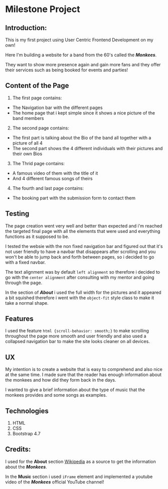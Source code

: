 # Milestone Project

## Introduction:

This is my first project using User Centric Frontend Development on my own!

Here I'm building a website for a band from the 60's called the **_Monkees_**. 

They want to show more presence again and gain more fans and they offer their services such as being booked for events and parties!


## Content of the Page

1. The first page contains:
+ The Navigation bar with the different pages 
+ The home page that i kept simple since it shows a nice picture of the band members
2. The second page contains:
+ The first part is talking about the Bio of the band all together with a picture of all 4
+ The second part shows the 4 different individuals with their pictures and their own Bios
3. The Thrid page contains:
+ A famous video of them with the title of it 
+ And 4 different famous songs of theirs
4. The fourth and last page contains:
+ The booking part with the submission form to contact them


## Testing

The page creation went very well and better than expected and i'm reached the targeted final page with all the elements that were used and everything functions as it supposed to be. 

I tested the websie with the non fixed navigation bar and figured out that it's not user friendly to have a navbar that disappears after scrolling and you won't be able to jump back and forth between pages, so i decided to go with a fixed navbar. 

The text alignment was by default `left alignment` so therefore i decided to go with the `center alignment` after consulting with my mentor and going through the page. 

In the section of **_About_** i used the full width for the pictures and it appeared a bit squished therefore i went with the `object-fit` style class to make it take a normal shape.


## Features

I used the feature `html {scroll-behavior: smooth;}` to make scrolling throughout the page more smooth and user friendly and also used a collapsed navigation bar to make the site looks cleaner on all devices.


## UX

My intention is to create a website that is easy to comprehend and also nice at the same time. I made sure that the reader has enough information about the monkees and how did they form back in the days.

I wanted to give a brief information about the type of music that the monkees provides and some songs as examples.

## Technologies

1. HTML
2. CSS
3. Bootstrap 4.7

## Credits: 

I used for the **About** section [Wikipedia](https://www.wikipedia.org/) as a source to get the information about the **_Monkees_**.

In the **Music** section i used `iFrame` element and implemented a youtube video of the **_Monkees_** official YouTube channel!